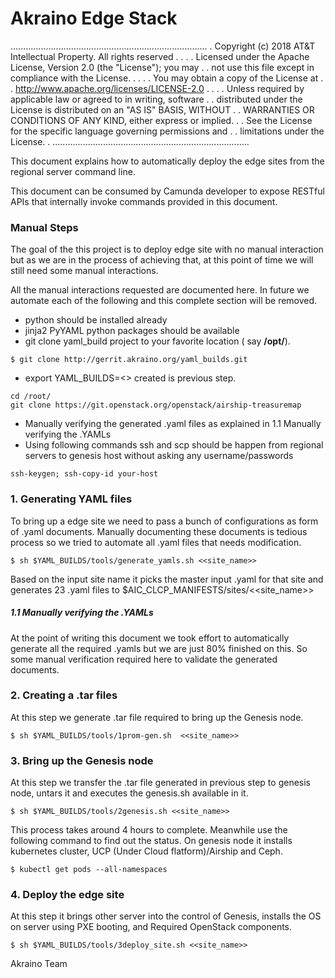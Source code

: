 # Akraino Edge Stack
..............................................................................
. Copyright (c) 2018 AT&T Intellectual Property. All rights reserved         .
.                                                                            .
. Licensed under the Apache License, Version 2.0 (the "License"); you may    .
. not use this file except in compliance with the License.                   .
.                                                                            .
. You may obtain a copy of the License at                                    .
.       http://www.apache.org/licenses/LICENSE-2.0                           .
.                                                                            .
. Unless required by applicable law or agreed to in writing, software        .
. distributed under the License is distributed on an "AS IS" BASIS, WITHOUT  .
. WARRANTIES OR CONDITIONS OF ANY KIND, either express or implied.           .
. See the License for the specific language governing permissions and        .
. limitations under the License.                                             .
..............................................................................


This document explains how to automatically deploy the edge sites from the regional server command line.

This document can be consumed by Camunda developer to expose RESTful APIs that internally invoke commands provided in this document.

### Manual Steps
The goal of the this project is to deploy edge site with no manual interaction but as we are in the process of achieving that, at this point of time we will still need some manual interactions.

All the manual interactions requested are documented here. In future we automate each of the following and this complete section will be removed.
 * python should be installed already
 * jinja2 PyYAML python packages should be available
 * git clone yaml_build project to your favorite location ( say **/opt/**).
~~~
$ git clone http://gerrit.akraino.org/yaml_builds.git
~~~
 * export YAML_BUILDS=<<absolute path of yaml_builds>> created is previous step.
~~~
cd /root/
git clone https://git.openstack.org/openstack/airship-treasuremap
~~~

 * Manually verifying the generated .yaml files as explained in 1.1 Manually verifying the .YAMLs
 * Using following commands ssh and scp should be happen from regional servers to genesis host without asking any username/passwords
~~~
ssh-keygen; ssh-copy-id your-host
~~~

 ### 1. Generating YAML files
 To bring up a edge site we need to pass a bunch of configurations as form of .yaml documents. Manually documenting these documents is tedious process so we tried to automate all .yaml files that needs modification.
 ~~~
 $ sh $YAML_BUILDS/tools/generate_yamls.sh <<site_name>>
 ~~~

 Based on the input site name it picks the master input .yaml for that site and generates 23 .yaml files to $AIC_CLCP_MANIFESTS/sites/<<site_name>>

##### 1.1 Manually verifying the .YAMLs
 At the point of writing this document we took effort to automatically generate all the required .yamls but we are just 80% finished on this. So some manual verification required here to validate the generated documents.

### 2. Creating a .tar files
At this step we generate .tar file required to bring up the Genesis node.

~~~
$ sh $YAML_BUILDS/tools/1prom-gen.sh  <<site_name>>
~~~

### 3. Bring up the Genesis node
At this step we transfer the .tar file generated in previous step to genesis node, untars it and executes the genesis.sh available in it.
~~~
$ sh $YAML_BUILDS/tools/2genesis.sh <<site_name>>
~~~
This process takes around 4 hours to complete. Meanwhile use the following command to find out the status. On genesis node it installs kubernetes cluster, UCP (Under Cloud flatform)/Airship and Ceph.
~~~
$ kubectl get pods --all-namespaces
~~~

### 4. Deploy the edge site
At this step it brings other server into the control of Genesis, installs the OS on server using PXE booting, and Required OpenStack components.
~~~
$ sh $YAML_BUILDS/tools/3deploy_site.sh <<site_name>>
~~~

Akraino Team
